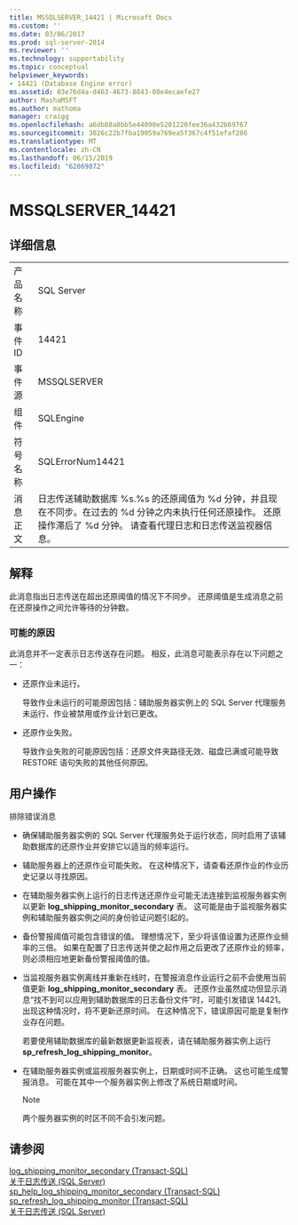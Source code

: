 ```yaml
---
title: MSSQLSERVER_14421 | Microsoft Docs
ms.custom: ''
ms.date: 03/06/2017
ms.prod: sql-server-2014
ms.reviewer: ''
ms.technology: supportability
ms.topic: conceptual
helpviewer_keywords:
- 14421 (Database Engine error)
ms.assetid: 03e76d4a-d463-4673-8843-08e4ecaefe27
author: MashaMSFT
ms.author: mathoma
manager: craigg
ms.openlocfilehash: a6db88a8bb5e44090e5201220fee36a432b69767
ms.sourcegitcommit: 3026c22b7fba19059a769ea5f367c4f51efaf286
ms.translationtype: MT
ms.contentlocale: zh-CN
ms.lasthandoff: 06/15/2019
ms.locfileid: "62869872"
---
```

# <a name="mssqlserver14421"></a>MSSQLSERVER_14421
    
## <a name="details"></a>详细信息  
  
|||  
|-|-|  
|产品名称|SQL Server|  
|事件 ID|14421|  
|事件源|MSSQLSERVER|  
|组件|SQLEngine|  
|符号名称|SQLErrorNum14421|  
|消息正文|日志传送辅助数据库 %s.%s 的还原阈值为 %d 分钟，并且现在不同步。在过去的 %d 分钟之内未执行任何还原操作。 还原操作滞后了 %d 分钟。 请查看代理日志和日志传送监视器信息。|  
  
## <a name="explanation"></a>解释  
 此消息指出日志传送在超出还原阈值的情况下不同步。 还原阈值是生成消息之前在还原操作之间允许等待的分钟数。  
  
### <a name="possible-causes"></a>可能的原因  
 此消息并不一定表示日志传送存在问题。 相反，此消息可能表示存在以下问题之一：  
  
-   还原作业未运行。  
  
     导致作业未运行的可能原因包括：辅助服务器实例上的 SQL Server 代理服务未运行、作业被禁用或作业计划已更改。  
  
-   还原作业失败。  
  
     导致作业失败的可能原因包括：还原文件夹路径无效、磁盘已满或可能导致 RESTORE 语句失败的其他任何原因。  
  
## <a name="user-action"></a>用户操作  
 排除错误消息  
  
-   确保辅助服务器实例的 SQL Server 代理服务处于运行状态，同时启用了该辅助数据库的还原作业并安排它以适当的频率运行。  
  
-   辅助服务器上的还原作业可能失败。 在这种情况下，请查看还原作业的作业历史记录以寻找原因。  
  
-   在辅助服务器实例上运行的日志传送还原作业可能无法连接到监视服务器实例以更新 **log_shipping_monitor_secondary** 表。 这可能是由于监视服务器实例和辅助服务器实例之间的身份验证问题引起的。  
  
-   备份警报阈值可能包含错误的值。 理想情况下，至少将该值设置为还原作业频率的三倍。 如果在配置了日志传送并使之起作用之后更改了还原作业的频率，则必须相应地更新备份警报阈值的值。  
  
-   当监视服务器实例离线并重新在线时，在警报消息作业运行之前不会使用当前值更新 **log_shipping_monitor_secondary** 表。 还原作业虽然成功但显示消息“找不到可以应用到辅助数据库的日志备份文件”时，可能引发错误 14421。 出现这种情况时，将不更新还原时间。 在这种情况下，错误原因可能是复制作业存在问题。  
  
     若要使用辅助数据库的最新数据更新监视表，请在辅助服务器实例上运行 **sp_refresh_log_shipping_monitor**。  
  
-   在辅助服务器实例或监视服务器实例上，日期或时间不正确。 这也可能生成警报消息。 可能在其中一个服务器实例上修改了系统日期或时间。  
  
    > [!NOTE]  
    >  两个服务器实例的时区不同不会引发问题。  
  
## <a name="see-also"></a>请参阅  
 [log_shipping_monitor_secondary &#40;Transact-SQL&#41;](/sql/relational-databases/system-tables/log-shipping-monitor-secondary-transact-sql)   
 [关于日志传送 (SQL Server)](../../database-engine/log-shipping/about-log-shipping-sql-server.md)   
 [sp_help_log_shipping_monitor_secondary &#40;Transact-SQL&#41;](/sql/relational-databases/system-stored-procedures/sp-help-log-shipping-monitor-secondary-transact-sql)   
 [sp_refresh_log_shipping_monitor &#40;Transact-SQL&#41;](/sql/relational-databases/system-stored-procedures/sp-refresh-log-shipping-monitor-transact-sql)   
 [关于日志传送 (SQL Server)](../../database-engine/log-shipping/about-log-shipping-sql-server.md)  
  
  
